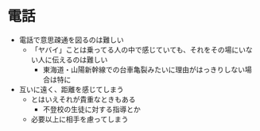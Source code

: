 # 電話

- 電話で意思疎通を図るのは難しい
  - 「ヤバイ」ことは乗ってる人の中で感じていても、それをその場にいない人に伝えるのは難しい
    - 東海道・山陽新幹線での台車亀裂みたいに理由がはっきりしない場合は特に
- 互いに遠く、距離を感じてしまう
  - とはいえそれが貴重なときもある
    - 不登校の生徒に対する指導とか
  - 必要以上に相手を慮ってしまう
